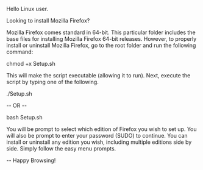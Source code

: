 Hello Linux user.

Looking to install Mozilla Firefox?

Mozilla Firefox comes standard in 64-bit. This particular folder includes the base files for installing Mozilla Firefox 64-bit releases. 
However, to properly install or uninstall Mozilla Firefox, go to the root folder and run the following command:

chmod +x Setup.sh

This will make the script executable (allowing it to run). Next, execute the script by typing one of the following.

   ./Setup.sh

-- OR --

   bash Setup.sh

You will be prompt to select which edition of Firefox you wish to set up. You will also be prompt to enter your password (SUDO) to continue.
You can install or uninstall any edition you wish, including multiple editions side by side. Simply follow the easy menu prompts.

  
-- Happy Browsing!
